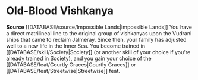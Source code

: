 ﻿---
id: '227'
name: Old-Blood Vishkanya
rarity: Common
rus_type_level: null
source: '[[DATABASE/source/Impossible Lands|Impossible Lands]]'
trait: null
type: Heritage

---
# Old-Blood Vishkanya

**Source** [[DATABASE/source/Impossible Lands|Impossible Lands]]
You have a direct matrilineal line to the original group of vishkanyas upon the Vudrani ships that came to reclaim Jalmeray. Since then, your family has adjusted well to a new life in the Inner Sea. You become trained in [[DATABASE/skill/Society|Society]] (or another skill of your choice if you're already trained in Society), and you gain your choice of the [[DATABASE/feat/Courtly Graces|Courtly Graces]] or [[DATABASE/feat/Streetwise|Streetwise]] feat.